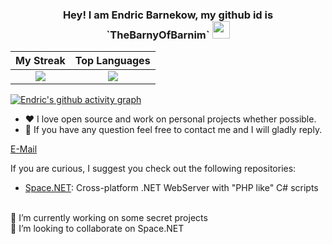 <h3 align="center">
  <strong>Hey! I am Endric Barnekow, my github id is `TheBarnyOfBarnim`</strong>
  <img src="https://media.giphy.com/media/hvRJCLFzcasrR4ia7z/giphy.gif" width="28">
</h3>

<p align="center">
    <strong></strong>
</p>


My Streak             | Top Languages  
:-------------------------:|:-------------------------:
![](https://github-readme-streak-stats.herokuapp.com?user=TheBarnyOfBarnim&theme=dark&date_format=j%20M%5B%20Y%5D)  |  ![](https://git-statistics-three.vercel.app/api/top-langs/?username=TheBarnyOfBarnim&layout=compact&theme=dark&size_weight=0.5&count_weight=0.5&exclude_repo=git-statistics,RTSP2Bitmap)

[![Endric's github activity graph](https://github-readme-activity-graph.vercel.app/graph?username=TheBarnyOfBarnim&theme=github-compact)](https://github-readme-activity-graph.vercel.app/graph?username=TheBarnyOfBarnim&theme=github-compac)


- :heart: I love open source and work on personal projects whether possible.
- 💬 If you have any question feel free to contact me and I will gladly reply.

[E-Mail](mailto:contact+FromGithubProfile@e-barnekow.de)

If you are curious, I suggest you check out the following repositories:

- [Space.NET](https://github.com/TheBarnyOfBarnim/Space.NET): Cross-platform .NET WebServer with "PHP like" C# scripts

<br>
🔭 I’m currently working on some secret projects<br>
👯 I’m looking to collaborate on Space.NET<br>
